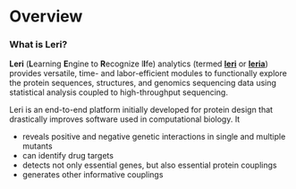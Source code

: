 # Overview

### What is Leri?

**Leri** \(**L**earning **E**ngine to **R**ecognize l**I**fe\) analytics \(termed [**leri**](https://godzilla.uchicago.edu/pages/ngaam/leri/index.html) or [**leria**](https://godzilla.uchicago.edu/pages/ngaam/leri/index.html)\) provides versatile, time- and labor-efficient modules to functionally explore the protein sequences, structures, and genomics sequencing data using statistical analysis coupled to high-throughput sequencing.

Leri is an end-to-end platform initially developed for protein design that drastically improves software used in computational biology. It

* reveals positive and negative genetic interactions in single and multiple mutants
* can identify drug targets
* detects not only essential genes, but also essential protein couplings
* generates other informative couplings

